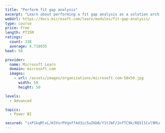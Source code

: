 ```yaml
---
title: "Perform fit gap analysis"
excerpt: "Learn about performing a fit gap analysis as a solution architect for Dynamics 365 and Microsoft Power Platform."
webUrl: https://docs.microsoft.com/learn/modules/fit-gap-analysis/
type: course
price: Free
length: PT35M
ratings:
  count: 338
  average: 4.718935
heat: 50

provider:
  name: Microsoft Learn
  domain: microsoft.com
  images:
    - url: /assets/images/organizations/microsoft.com-50x50.jpg
      width: 50
      height: 50

levels:
  - Advanced

topics:
  - Power BI

secured: "ixP1kqMlvL/KSVsrPVqnff4d3ic5uZ6bB/Y1tJbF/2nfTC9k/RQ5l1Cvl9MiAlVaGRp+QVPMopHi0hNMRMX7hN3MoJdQ0Yb82CTjjEQkvnBpJctWSz8SEnWGZAF9/Myl5QAKF1lcgXzed43UOAr9DtkiOpivSlp9FcinRVQW+K/zBPMtgmo+cvvTdnbmiaztbNxgX09ik7isE4bvidKcnrB5bj3aFi1/oaPeGoI2es7yIJ0KFcNhyEfzmzFK56tFXTY1uZGcd2UcRz5gQmd+OddsNzPtK4+iM0IAX659kjyAHWoMVIIUYzw26hio8mEZCI0LwlvJwqxgZon+WhtV+HLi5nQDUDeskl1SDE84ZTYUn6w9FZbx4fm/ATe1I7Xg2F5FVv1SJZ3cGhqsTjYSnRqSSKY6FbQvqvZsR8RGl6Q=;rQKKBlw9Tc5lNFxFYYpR4Q=="
---
```


